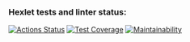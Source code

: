 ### Hexlet tests and linter status:
[![Actions Status](https://github.com/HugoTheDeveloper/python-project-52/actions/workflows/hexlet-check.yml/badge.svg)](https://github.com/HugoTheDeveloper/python-project-52/actions)
[![Test Coverage](https://api.codeclimate.com/v1/badges/4ccf310a748e8bc57f36/test_coverage)](https://codeclimate.com/github/HugoTheDeveloper/task-manager/test_coverage)
[![Maintainability](https://api.codeclimate.com/v1/badges/4ccf310a748e8bc57f36/maintainability)](https://codeclimate.com/github/HugoTheDeveloper/task-manager/maintainability)
